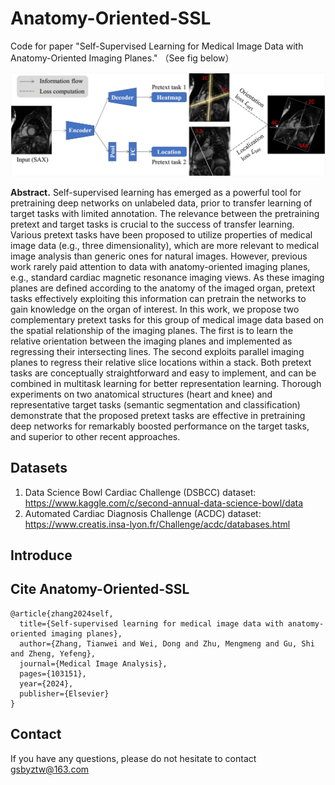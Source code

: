 # Anatomy-Oriented-SSL

Code for paper "Self-Supervised Learning for Medical Image Data with Anatomy-Oriented Imaging Planes." （See fig below）

![fig1](\fig\fig1.png)

**Abstract.** Self-supervised learning has emerged as a powerful tool for pretraining deep networks on unlabeled data, prior to transfer learning of target tasks with limited annotation.
The relevance between the pretraining pretext and target tasks is crucial to the success
of transfer learning. Various pretext tasks have been proposed to utilize properties of
medical image data (e.g., three dimensionality), which are more relevant to medical image analysis than generic ones for natural images. However, previous work rarely paid
attention to data with anatomy-oriented imaging planes, e.g., standard cardiac magnetic resonance imaging views. As these imaging planes are defined according to the
anatomy of the imaged organ, pretext tasks effectively exploiting this information can
pretrain the networks to gain knowledge on the organ of interest. In this work, we propose two complementary pretext tasks for this group of medical image data based on the
spatial relationship of the imaging planes. The first is to learn the relative orientation
between the imaging planes and implemented as regressing their intersecting lines. The
second exploits parallel imaging planes to regress their relative slice locations within a
stack. Both pretext tasks are conceptually straightforward and easy to implement, and
can be combined in multitask learning for better representation learning. Thorough experiments on two anatomical structures (heart and knee) and representative target tasks
(semantic segmentation and classification) demonstrate that the proposed pretext tasks
are effective in pretraining deep networks for remarkably boosted performance on the
target tasks, and superior to other recent approaches.

## Datasets

1.  Data Science Bowl Cardiac Challenge (DSBCC) dataset: https://www.kaggle.com/c/second-annual-data-science-bowl/data
2.  Automated Cardiac Diagnosis Challenge (ACDC) dataset: https://www.creatis.insa-lyon.fr/Challenge/acdc/databases.html

## Introduce



## Cite Anatomy-Oriented-SSL

```
@article{zhang2024self,
  title={Self-supervised learning for medical image data with anatomy-oriented imaging planes},
  author={Zhang, Tianwei and Wei, Dong and Zhu, Mengmeng and Gu, Shi and Zheng, Yefeng},
  journal={Medical Image Analysis},
  pages={103151},
  year={2024},
  publisher={Elsevier}
}
```

## Contact

If you have any questions, please do not hesitate to contact [gsbyztw@163.com](mailto:gsbyztw@163.com)

